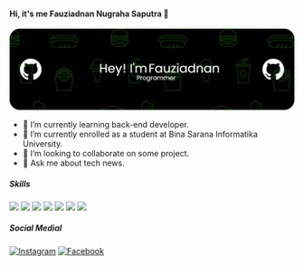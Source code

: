 #### Hi, it's me Fauziadnan Nugraha Saputra 👋
![fauziadnan](img/github-header-image%20(12).png)


<!--
**mars22144/mars22144** is a ✨ _special_ ✨ repository because its `README.md` (this file) appears on your GitHub profile.

Here are some ideas to get you started:

- 🔭 I’m currently working on ...
- 🌱 I’m currently learning ...
- 👯 I’m looking to collaborate on ...
- 🤔 I’m looking for help with ...
- 💬 Ask me about ...
- 📫 How to reach me: ...
- 😄 Pronouns: ...
- ⚡ Fun fact: ...
-->

- 🌱 I’m currently learning back-end developer.
- 🔭 I’m currently enrolled as a student at Bina Sarana Informatika University.
- 👯 I’m looking to collaborate on some project.
- 💬 Ask me about tech news.

##### Skills
<img src="https://img.shields.io/badge/HTML5-E34F26?style=for-the-badge&logo=html5&logoColor=white" /> <img src="https://img.shields.io/badge/Python-FFD43B?style=for-the-badge&logo=python&logoColor=blue" /> <img src="https://img.shields.io/badge/PHP-777BB4?style=for-the-badge&logo=php&logoColor=white" /> <img src="https://img.shields.io/badge/CSS3-1572B6?style=for-the-badge&logo=css3&logoColor=white" /> <img src="https://img.shields.io/badge/JavaScript-323330?style=for-the-badge&logo=javascript&logoColor=F7DF1E"> <img src="https://img.shields.io/badge/Laravel-FF2D20?style=for-the-badge&logo=laravel&logoColor=white"> <img src="https://img.shields.io/badge/Flask-000000?style=for-the-badge&logo=flask&logoColor=white">


##### Social Medial
[![Instagram](https://img.shields.io/badge/Instagram-%23E4405F.svg?logo=Instagram&logoColor=white)](https://instagram.com/fziadnn) [![Facebook](https://img.shields.io/badge/Facebook-1877F2?.svg?&logo=facebook&logoColor=white)](https://www.facebook.com/share/19CkX77EwJ/)
